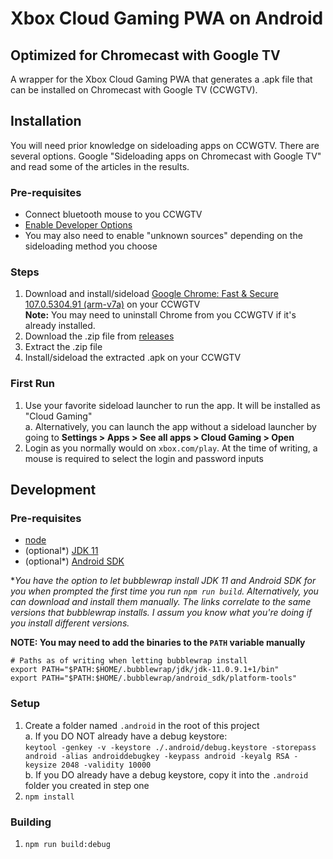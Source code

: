 # Xbox Cloud Gaming PWA on Android
## Optimized for Chromecast with Google TV
A wrapper for the Xbox Cloud Gaming PWA that generates a .apk file that can be installed on Chromecast with Google TV (CCWGTV).

## Installation
You will need prior knowledge on sideloading apps on CCWGTV. There are several options. Google "Sideloading apps on Chromecast with Google TV" and read some of the articles in the results.

### Pre-requisites
- Connect bluetooth mouse to you CCWGTV
- [Enable Developer Options](https://developers.google.com/cast/docs/android_tv_receiver/debugging#setting_up_for_development)
- You may also need to enable "unknown sources" depending on the sideloading method you choose

### Steps
1. Download and install/sideload [Google Chrome: Fast & Secure 107.0.5304.91 (arm-v7a)](https://www.apkmirror.com/apk/google-inc/chrome/chrome-107-0-5304-91-release/google-chrome-fast-secure-107-0-5304-91-5-android-apk-download/download/?key=e27e2cd57d80b879bc4be28ee3c9785f129bfa05&forcebaseapk=true) on your CCWGTV  
  **Note:** You may need to uninstall Chrome from you CCWGTV if it's already installed.
1. Download the .zip file from [releases](https://github.com/djbreen7/xbox-cloud-gaming-android/releases/tag/0.1.0)
1. Extract the .zip file
1. Install/sideload the extracted .apk on your CCWGTV

### First Run
1. Use your favorite sideload launcher to run the app. It will be installed as "Cloud Gaming"  
  a. Alternatively, you can launch the app without a sideload launcher by going to **Settings > Apps > See all apps > Cloud Gaming > Open**
1. Login as you normally would on `xbox.com/play`. At the time of writing, a mouse is required to select the login and password inputs
  
## Development

### Pre-requisites
- [node](https://nodejs.org/en/)
- (optional*) [JDK 11](https://github.com/AdoptOpenJDK/openjdk11-binaries/releases/)
- (optional*) [Android SDK](https://developer.android.com/about/versions/11/setup-sdk#get-sdk)

*_You have the option to let bubblewrap install JDK 11 and Android SDK for you when prompted the first time you run `npm run build`. Alternatively, you can download and install them manually. The links correlate to the same versions that bubblewrap installs. I assum you know what you're doing if you install different versions._


**NOTE: You may need to add the binaries to the `PATH` variable manually**
```shell
# Paths as of writing when letting bubblewrap install
export PATH="$PATH:$HOME/.bubblewrap/jdk/jdk-11.0.9.1+1/bin"
export PATH="$PATH:$HOME/.bubblewrap/android_sdk/platform-tools"
```

### Setup
1. Create a folder named `.android` in the root of this project  
a. If you DO NOT already have a debug keystore:  
```keytool -genkey -v -keystore ./.android/debug.keystore -storepass android -alias androiddebugkey -keypass android -keyalg RSA -keysize 2048 -validity 10000```  
b. If you DO already have a debug keystore, copy it into the `.android` folder you created in step one
1. `npm install`

### Building
1. `npm run build:debug`



